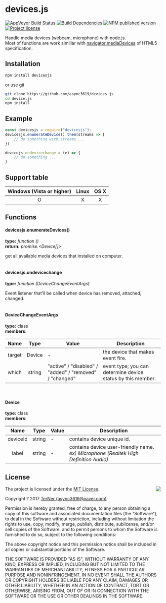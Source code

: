 # devices.js

[![AppVeyor Build Status](https://ci.appveyor.com/api/projects/status/0ckgpa2jojjd1wpc?svg=true)](https://ci.appveyor.com/project/async3619/puff)
[![Build Dependencies](https://david-dm.org/async3619/devices.js/status.svg)](https://david-dm.org/async3619/puff)
[![NPM published version](https://img.shields.io/npm/v/devices.js.svg)](https://www.npmjs.com/package/puff-screeny)
[![Project license](https://img.shields.io/npm/l/devices.js.svg)]()

Handle media devices (webcam, microphone) with node.js.  
Most of functions are work simillar with [navigator.mediaDevices](https://developer.mozilla.org/en-US/docs/Web/API/Navigator/mediaDevices) of HTML5 specification.

## Installation

```bash
npm install devicesjs
```

or use git

``` bash
git clone https://github.com/async3619/devices.js
cd device.js
npm install
```

## Example

```js
const devicesjs = require("devicesjs");
devicesjs.enumerateDevice().then(streams => {
    // do something with streams ...
})

devicejs.ondevicechange = (e) => {
    // do something ...
}
```

## Support table

| Windows (Vista or higher) | Linux | OS X |
|:-------------------------:|:-----:|:----:|
|             O             |   X   |   X  |

## Functions

#### devicesjs.enumerateDevices()

__type:__ _function ()_<br/>
__return:__ _promise.<Device[]>_

get all available media devices that installed on computer.
<br/>
<br/>

#### devicesjs.ondevicechange

__type:__ _function (DeviceChangeEventArgs)_

Event listener that'll be called when device has removed, attached, changed.
<br/>
<br/>

#### DeviceChangeEventArgs

__type:__ class<br/>
__members:__

|  Name  |  Type  | Value                                                   | Description                                                 |
|:------:|:------:|---------------------------------------------------------|-------------------------------------------------------------|
| target | Device | -                                                       | the device that makes event fire.                           |
|  which | string | "active" / "disabled" / "added" / "removed" / "changed" | event type; you can determine device status by this member. |

<br/>

#### Device

__type:__ class <br/>
__members:__

|   Name   |  Type  | Value | Description                                                                             |
|:--------:|:------:|-------|-----------------------------------------------------------------------------------------|
| deviceId | string | -     | contains device unique id.                                                              |
|   label  | string | -     | contains device user-friendly name.<br/> _ex) Microphone (Realtek High Definition Audio)_ |

## License
<img align="right" src="http://opensource.org/trademarks/opensource/OSI-Approved-License-100x137.png">

The project is licensed under the [MIT License](http://opensource.org/licenses/MIT).

Copyright ? 2017 [TerNer (async3619@naver.com)](https://terner.me)

Permission is hereby granted, free of charge, to any person obtaining a copy of this software and associated documentation files (the "Software"), to deal in the Software without restriction, including without limitation the rights to use, copy, modify, merge, publish, distribute, sublicense, and/or sell copies of the Software, and to permit persons to whom the Software is furnished to do so, subject to the following conditions:

The above copyright notice and this permission notice shall be included in all copies or substantial portions of the Software.

THE SOFTWARE IS PROVIDED "AS IS", WITHOUT WARRANTY OF ANY KIND, EXPRESS OR IMPLIED, INCLUDING BUT NOT LIMITED TO THE WARRANTIES OF MERCHANTABILITY, FITNESS FOR A PARTICULAR PURPOSE AND NONINFRINGEMENT. IN NO EVENT SHALL THE AUTHORS OR COPYRIGHT HOLDERS BE LIABLE FOR ANY CLAIM, DAMAGES OR OTHER LIABILITY, WHETHER IN AN ACTION OF CONTRACT, TORT OR OTHERWISE, ARISING FROM, OUT OF OR IN CONNECTION WITH THE SOFTWARE OR THE USE OR OTHER DEALINGS IN THE SOFTWARE.
